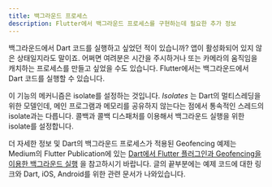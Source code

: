 ```yaml
---
title: 백그라운드 프로세스
description: Flutter에서 백그라운드 프로세스를 구현하는데 필요한 추가 정보
---
```


백그라운드에서 Dart 코드를 실행하고 싶었던 적이 있습니까? 앱이 활성화되어 있지 않은 상태일지라도 말이죠. 어쩌면 여려분은 시간을 주시하거나 또는 카메라의 움직임을 캐치하는 프로세스를 만들고 싶었을 수도 있습니다. Flutter에서는 백그라운드에서 Dart 코드를 실행할 수 있습니다.

이 기능의 메커니즘은 isolate를 설정하는 것입니다. _Isolates_ 는 Dart의 멀티스레딩을 위한 모델인데, 메인 프로그램과 메모리를 공유하지 않는다는 점에서 통속적인 스레드의 isolate과는 다릅니다. 콜백과 콜백 디스패처를 이용해서 백그라운드 실행을 위한 isolate를 설정합니다. 

더 자세한 정보 및 Dart의 백그라운드 프로세스가 적용된 Geofencing 예제는 Medium의 Flutter Publication에 있는 [Dart에서 Flutter 플러그인과 Geofencing을 이용한 백그라운드 실행]({{site.flutter-medium}}/executing-dart-in-the-background-with-flutter-plugins-and-geofencing-2b3e40a1a124) 을 참고하시기 바랍니다. 글의 끝부분에는 예제 코드에 대한 링크와 Dart, iOS, Android를 위한 관련 문서가 나와있습니다. 